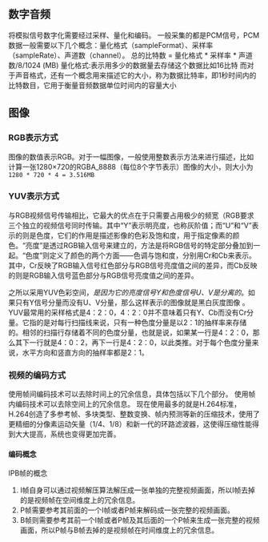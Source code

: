 
## 数字音频
将模拟信号数字化需要经过采样、量化和编码。
一般采集的都是PCM信号，PCM数据一般需要以下几个概念：量化格式（sampleFormat）、采样率（sampleRate）、声道数（channel）。
总的比特数 = 量化格式 * 采样率 * 声道数/8/1024 (MB)
量化格式:表示用多少的数据量去存储这个数据比如16比特
而对于声音格式，还有一个概念用来描述它的大小，称为数据比特率，即1秒时间内的比特数目，它用于衡量音频数据单位时间内的容量大小

## 图像
### RGB表示方式
图像的数值表示RGB。对于一幅图像，一般使用整数表示方法来进行描述，比如计算一张1280×720的RGBA_8888（每位8个字节表示）图像的大小，则大小为
`1280 * 720 * 4 = 3.516MB`

### YUV表示方式
与RGB视频信号传输相比，它最大的优点在于只需要占用极少的频宽（RGB要求三个独立的视频信号同时传输。其中“Y”表示明亮度，也称灰阶值；而“U”和“V”表示的则是色度，它们的作用是描述影像的色彩及饱和度，用于指定像素的颜色。“亮度”是透过RGB输入信号来建立的，方法是将RGB信号的特定部分叠加到一起。“色度”则定义了颜色的两个方面——色调与饱和度，分别用Cr和Cb来表示。其中，Cr反映了RGB输入信号红色部分与RGB信号亮度值之间的差异，而Cb反映的则是RGB输入信号蓝色部分与RGB信号亮度值之间的差异。

之所以采用YUV色彩空间，*是因为它的亮度信号Y和色度信号U、V是分离的*。如果只有Y信号分量而没有U、V分量，那么这样表示的图像就是黑白灰度图像
。YUV最常用的采样格式是4：2：0，4：2：0并不意味着只有Y、Cb而没有Cr分量。它指的是对每行扫描线来说，只有一种色度分量是以2：1的抽样率来存储的。相邻的扫描行存储着不同的色度分量，也就是说，如果某一行是4：2：0，那么其下一行就是4：0：2，再下一行是4：2：0，以此类推。对于每个色度分量来说，水平方向和竖直方向的抽样率都是2：1。

### 视频的编码方式
使用帧间编码技术可以去除时间上的冗余信息，具体包括以下几个部分。
使用帧内编码技术可以去除空间上的冗余信息。
现在使用最多的就是H.264标准，H.264创造了多参考帧、多块类型、整数变换、帧内预测等新的压缩技术，使用了更精细的分像素运动矢量（1/4、1/8）和新一代的环路滤波器，这使得压缩性能得到大大提高，系统也变得更加完善。

#### 编码概念
IPB帧的概念
1. I帧自身可以通过视频解压算法解压成一张单独的完整视频画面，所以I帧去掉的是视频帧在空间维度上的冗余信息。
2. P帧需要参考其前面的一个I帧或者P帧来解码成一张完整的视频画面。
3. B帧则需要参考其前一个I帧或者P帧及其后面的一个P帧来生成一张完整的视频画面，所以P帧与B帧去掉的是视频帧在时间维度上的冗余信息。
